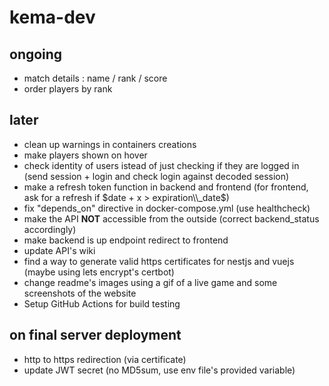 # kema-dev

## ongoing

* match details : name / rank / score
* order players by rank

## later

* clean up warnings in containers creations
* make players shown on hover
* check identity of users istead of just checking if they are logged in (send session + login and check login against decoded session)
* make a refresh token function in backend and frontend (for frontend, ask for a refresh if $date + x > expiration\\_date$)
* fix "depends_on" directive in docker-compose.yml (use healthcheck)
* make the API **NOT** accessible from the outside (correct backend_status accordingly)
* make backend is up endpoint redirect to frontend
* update API's wiki
* find a way to generate valid https certificates for nestjs and vuejs (maybe using lets encrypt's certbot)
* change readme's images using a gif of a live game and some screenshots of the website
* Setup GitHub Actions for build testing

## on final server deployment

* http to https redirection (via certificate)
* update JWT secret (no MD5sum, use env file's provided variable)
